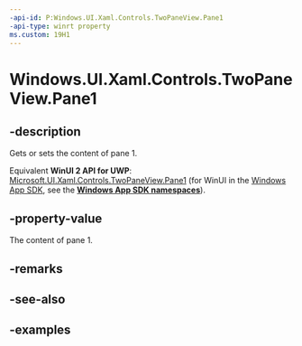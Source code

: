 ```yaml
---
-api-id: P:Windows.UI.Xaml.Controls.TwoPaneView.Pane1
-api-type: winrt property
ms.custom: 19H1
---
```


<!-- Property syntax.
public UIElement Pane1 { get;  set; }
-->

# Windows.UI.Xaml.Controls.TwoPaneView.Pane1

## -description

Gets or sets the content of pane 1.

Equivalent **WinUI 2 API for UWP**: [Microsoft.UI.Xaml.Controls.TwoPaneView.Pane1](/windows/winui/api/microsoft.ui.xaml.controls.twopaneview.pane1) (for WinUI in the [Windows App SDK](/windows/apps/windows-app-sdk/), see the **[Windows App SDK namespaces](/windows/windows-app-sdk/api/winrt/)**).

## -property-value

The content of pane 1.

## -remarks

## -see-also

## -examples

